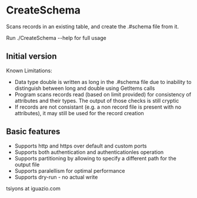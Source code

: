 # CreateSchema

Scans records in an existing table, and create the .#schema file from it.

Run ./CreateSchema --help for full usage

## Initial version
Known Limitations:
* Data type double is written as long in the .#schema file due to inability to distinguish between long and double using GetItems calls
* Program scans records read (based on limit provided) for consistency of attributes and their types. The output of those checks is still cryptic
* If records are not consistant (e.g. a non record file is present with no attributes), it may still be used for the record creation

## Basic features
* Supports http and https over default and custom ports
* Supports both authentication and authenticationles operation
* Supports partitioning by allowing to specify a different path for the output file
* Supports paralellism for optimal performance
* Supports dry-run - no actual write

tsiyons at iguazio.com
